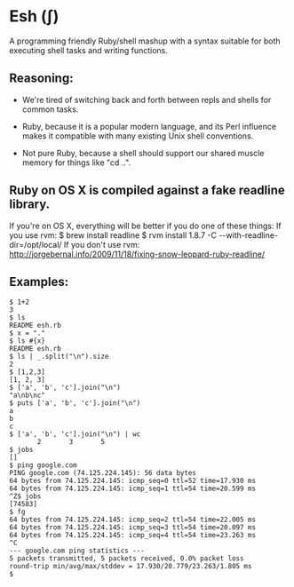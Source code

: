# Esh (ʃ) 

A programming friendly Ruby/shell mashup with a syntax suitable for both executing shell tasks and writing functions.

## Reasoning:

- We're tired of switching back and forth between repls and shells for common tasks.

- Ruby, because it is a popular modern language, and its Perl influence makes it compatible with many existing Unix shell conventions.

- Not pure Ruby, because a shell should support our shared muscle memory for things like "cd ..".

## Ruby on OS X is compiled against a fake readline library.  

If you're on OS X, everything will be better if you do one of these things:
If you use rvm:
    $ brew install readline
    $ rvm install 1.8.7 -C --with-readline-dir=/opt/local/
If you don't use rvm:
http://jorgebernal.info/2009/11/18/fixing-snow-leopard-ruby-readline/

## Examples:

    $ 1+2
    3
    $ ls
    README esh.rb
    $ x = "."
    $ ls #{x}
    README esh.rb
    $ ls | _.split("\n").size
    2
    $ [1,2,3]
    [1, 2, 3]
    $ ['a', 'b', 'c'].join("\n")
    "a\nb\nc"
    $ puts ['a', 'b', 'c'].join("\n")
    a
    b
    c
    $ ['a', 'b', 'c'].join("\n") | wc
           2       3       5
    $ jobs
    []
    $ ping google.com
    PING google.com (74.125.224.145): 56 data bytes
    64 bytes from 74.125.224.145: icmp_seq=0 ttl=52 time=17.930 ms
    64 bytes from 74.125.224.145: icmp_seq=1 ttl=54 time=20.599 ms
    ^Z$ jobs
    [74583]
    $ fg
    64 bytes from 74.125.224.145: icmp_seq=2 ttl=54 time=22.005 ms
    64 bytes from 74.125.224.145: icmp_seq=3 ttl=54 time=20.097 ms
    64 bytes from 74.125.224.145: icmp_seq=4 ttl=54 time=23.263 ms
    ^C
    --- google.com ping statistics ---
    5 packets transmitted, 5 packets received, 0.0% packet loss
    round-trip min/avg/max/stddev = 17.930/20.779/23.263/1.805 ms
    $